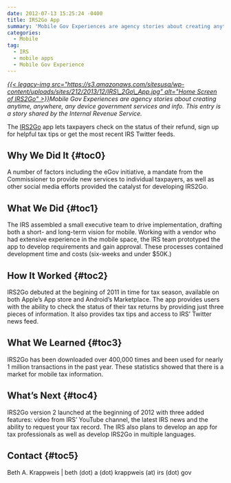 ```yaml
---
date: 2012-07-13 15:25:24 -0400
title: IRS2Go App
summary: 'Mobile Gov Experiences are agency stories about creating anytime, anywhere, any device government services and info. This entry is a story shared by the Internal Revenue Service. The IRS2Go app lets taxpayers check on the status of their refund, sign up for helpful tax tips or get the most recent IRS'
categories:
  - Mobile
tag:
  - IRS
  - mobile apps
  - Mobile Gov Experience
---
```


_[{{< legacy-img src="https://s3.amazonaws.com/sitesusa/wp-content/uploads/sites/212/2013/12/IRS\_2Go\_App.jpg" alt="Home Screen of IRS2Go" >}}](https://s3.amazonaws.com/sitesusa/wp-content/uploads/sites/212/2013/12/IRS_2Go_App.jpg)Mobile Gov Experiences are agency stories about creating anytime, anywhere, any device government services and info. This entry is a story shared by the Internal Revenue Service._

The <a href="http://apps.usa.gov/irs2go.shtml" rel="nofollow">IRS2Go</a> app lets taxpayers check on the status of their refund, sign up for helpful tax tips or get the most recent IRS Twitter feeds.

## <a name="x-Why We Did It"></a>Why We Did It {#toc0}

A number of factors including the eGov initiative, a mandate from the Commissioner to provide new services to individual taxpayers, as well as other social media efforts provided the catalyst for developing IRS2Go.

## <a name="x-What We Did"></a>What We Did {#toc1}

The IRS assembled a small executive team to drive implementation, drafting both a short- and long-term vision for mobile. Working with a vendor who had extensive experience in the mobile space, the IRS team prototyped the app to develop requirements and gain approval. These processes contained development time and costs (six-weeks and under $50K.)

## <a name="x-How It Worked"></a>How It Worked {#toc2}

IRS2Go debuted at the begining of 2011 in time for tax season, available on both Apple&#8217;s App store and Android&#8217;s Marketplace. The app provides users with the ability to check the status of their tax returns by providing just three pieces of information. It also provides tax tips and access to IRS&#8217; Twitter news feed.

## <a name="x-What We Learned"></a>What We Learned {#toc3}

IRS2Go has been downloaded over 400,000 times and been used for nearly 1 million transactions in the past year. These statistics showed that there is a market for mobile tax information.

## <a name="x-What's Next"></a>What&#8217;s Next {#toc4}

IRS2Go version 2 launched at the beginning of 2012 with three added features: video from IRS&#8217; YouTube channel, the latest IRS news and the ability to request your tax record. The IRS also plans to develop an app for tax professionals as well as develop IRS2Go in multiple languages.

## <a name="x-Contact"></a>Contact {#toc5}

Beth A. Krappweis | beth (dot) a (dot) krappweis (at) irs (dot) gov